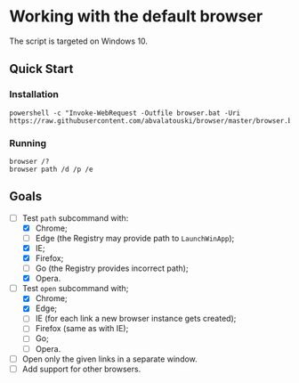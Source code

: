 # Working with the default browser

The script is targeted on Windows 10.

## Quick Start

### Installation

```console
powershell -c "Invoke-WebRequest -Outfile browser.bat -Uri https://raw.githubusercontent.com/abvalatouski/browser/master/browser.bat"
```

### Running

```console
browser /?
browser path /d /p /e
```

## Goals

- [ ] Test `path` subcommand with:
  - [x] Chrome;
  - [ ] Edge (the Registry may provide path to `LaunchWinApp`);
  - [x] IE;
  - [x] Firefox;
  - [ ] Go (the Registry provides incorrect path);
  - [x] Opera.
- [ ] Test `open` subcommand with;
  - [x] Chrome;
  - [x] Edge;
  - [ ] IE (for each link a new browser instance gets created);
  - [ ] Firefox (same as with IE);
  - [ ] Go;
  - [ ] Opera.
- [ ] Open only the given links in a separate window.
- [ ] Add support for other browsers.
